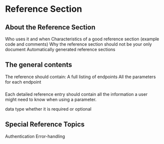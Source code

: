 # Reference Section

## About the Reference Section 

Who uses it and when 
Characteristics of a good reference section (example code and comments)
Why the reference section should not be your only document
Automatically generated reference sections


## The general contents 

The reference should contain: 
A full listing of endpoints
All the parameters for each endpoint

### 

Each detailed reference entry should contain all the information a user might need to know when using a parameter. 

data type
whether it is required or optional 


## Special Reference Topics

Authentication
Error-handling
